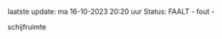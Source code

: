 laatste update: 
ma 16-10-2023 20:20   uur 
Status: FAALT - fout - 
<div class="service R">schijfruimte</div>